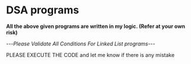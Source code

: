 # DSA programs 

**All the above given programs are written in my logic. (Refer at your own risk)**





---*Please Validate All Conditions For Linked List programs*---




PLEASE EXECUTE THE CODE and let me know if there is any mistake
